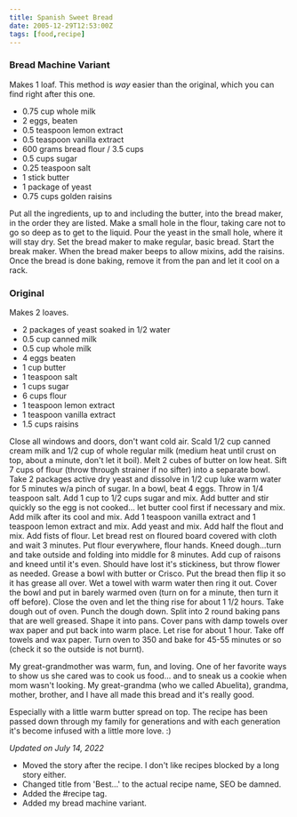 ```yaml
---
title: Spanish Sweet Bread
date: 2005-12-29T12:53:00Z
tags: [food,recipe]
---
```

### Bread Machine Variant

Makes 1 loaf. This method is *way* easier than the original,
which you can find right after this one.

* 0.75 cup whole milk
* 2 eggs, beaten
* 0.5 teaspoon lemon extract
* 0.5 teaspoon vanilla extract
* 600 grams bread flour / 3.5 cups
* 0.5 cups sugar
* 0.25 teaspoon salt
* 1 stick butter
* 1 package of yeast
* 0.75 cups golden raisins

Put all the ingredients, up to and including the butter,
into the bread maker, in the order they are listed.
Make a small hole in the flour,
taking care not to go so deep as to get to the liquid.
Pour the yeast in the small hole, where it will stay dry.
Set the bread maker to make regular, basic bread.
Start the break maker.
When the bread maker beeps to allow mixins, add the raisins.
Once the bread is done baking, remove it from the pan
and let it cool on a rack.

### Original

Makes 2 loaves.

* 2 packages of yeast soaked in 1/2 water
* 0.5 cup canned milk
* 0.5 cup whole milk
* 4 eggs beaten
* 1 cup butter
* 1 teaspoon salt
* 1 cups sugar
* 6 cups flour
* 1 teaspoon lemon extract
* 1 teaspoon vanilla extract
* 1.5 cups raisins

Close all windows and doors, don't want cold air.
Scald 1/2 cup canned cream milk and 1/2 cup of whole regular milk
(medium heat until crust on top, about a minute, don't let it boil).
Melt 2 cubes of butter on low heat.
Sift 7 cups of flour (throw through strainer if no sifter) into a separate bowl.
Take 2 packages active dry yeast and dissolve in 1/2 cup luke warm water for
5 minutes w/a pinch of sugar.
In a bowl, beat 4 eggs.
Throw in 1/4 teaspoon salt.
Add 1 cup to 1/2 cups sugar and mix.
Add butter and stir quickly so the egg is not cooked...
let butter cool first if necessary and mix.
Add milk after its cool and mix.
Add 1 teaspoon vanilla extract and 1 teaspoon lemon extract and mix.
Add yeast and mix.
Add half the flout and mix.
Add fists of flour.
Let bread rest on floured board covered with cloth and wait 3 minutes.
Put flour everywhere, flour hands.
Kneed dough...turn and take outside and folding into middle for 8 minutes.
Add cup of raisons and kneed until it's even.
Should have lost it's stickiness, but throw flower as needed.
Grease a bowl with butter or Crisco.
Put the bread then flip it so it has grease all over.
Wet a towel with warm water then ring it out.
Cover the bowl and put in barely warmed oven
(turn on for a minute, then turn it off before).
Close the oven and let the thing rise for about 1 1/2 hours.
Take dough out of oven.
Punch the dough down.
Split into 2 round baking pans that are well greased.
Shape it into pans.
Cover pans with damp towels over wax paper and put back into warm place.
Let rise for about 1 hour.
Take off towels and wax paper.
Turn oven to 350 and bake for 45-55 minutes or so
(check it so the outside is not burnt).

My great-grandmother was warm, fun, and loving.
One of her favorite ways to show us she cared was to cook us food...
and to sneak us a cookie when mom wasn't looking.
My great-grandma (who we called Abuelita), grandma, mother, brother,
and I have all made this bread and it's really good.

Especially with a little warm butter spread on top.
The recipe has been passed down through my family for generations
and with each generation it's become infused with a little more love. :)

*Updated on July 14, 2022*

* Moved the story after the recipe. I don't like recipes blocked by a long story either.
* Changed title from 'Best...' to the actual recipe name, SEO be damned.
* Added the #recipe tag.
* Added my bread machine variant.
 
